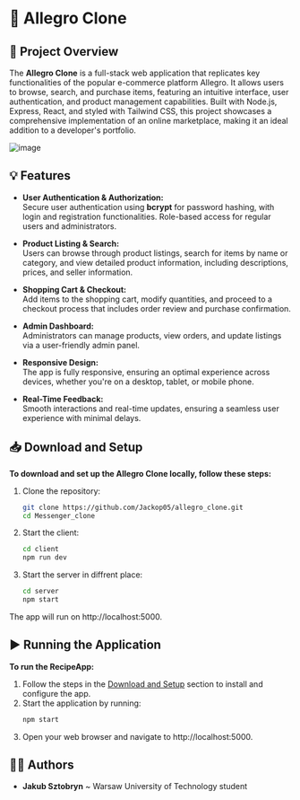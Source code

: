 # 🛒 Allegro Clone

## 📝 Project Overview
The **Allegro Clone** is a full-stack web application that replicates key functionalities of the popular e-commerce platform Allegro. It allows users to browse, search, and purchase items, featuring an intuitive interface, user authentication, and product management capabilities. Built with Node.js, Express, React, and styled with Tailwind CSS, this project showcases a comprehensive implementation of an online marketplace, making it an ideal addition to a developer's portfolio.

![image](https://github.com/user-attachments/assets/f0ad5ec5-a526-4c5a-ab3b-068914af937a)

## 💡 Features
- **User Authentication & Authorization:**  
  Secure user authentication using **bcrypt** for password hashing, with login and registration functionalities. Role-based access for regular users and administrators.

- **Product Listing & Search:**  
  Users can browse through product listings, search for items by name or category, and view detailed product information, including descriptions, prices, and seller information.

- **Shopping Cart & Checkout:**  
  Add items to the shopping cart, modify quantities, and proceed to a checkout process that includes order review and purchase confirmation.

- **Admin Dashboard:**  
  Administrators can manage products, view orders, and update listings via a user-friendly admin panel.

- **Responsive Design:**  
  The app is fully responsive, ensuring an optimal experience across devices, whether you're on a desktop, tablet, or mobile phone.

- **Real-Time Feedback:**  
  Smooth interactions and real-time updates, ensuring a seamless user experience with minimal delays.

## 📥 Download and Setup
**To download and set up the Allegro Clone locally, follow these steps:**

1. Clone the repository:
   ```bash
   git clone https://github.com/Jackop05/allegro_clone.git
   cd Messenger_clone
2. Start the client:
    ```bash
    cd client
    npm run dev
3. Start the server in diffrent place:
    ```bash
    cd server
    npm start
The app will run on http://localhost:5000.

## ▶️ Running the Application
**To run the RecipeApp:**
1. Follow the steps in the [Download and Setup](#-download-and-setup) section to install and configure the app.
2. Start the application by running:
    ```bash
   npm start
3. Open your web browser and navigate to http://localhost:5000.

## 🙋‍♂️ Authors
- **Jakub Sztobryn** ~ Warsaw University of Technology student
